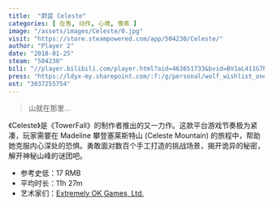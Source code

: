 ```yaml
---
title:  "蔚蓝 Celeste"
categories: [ 在售, 动作, 心境, 像素 ]
image: "/assets/images/Celeste/0.jpg"
visit: "https://store.steampowered.com/app/504230/Celeste/"
author: "Player 2"
date: "2018-01-25"
steam: "504230"
bili: "//player.bilibili.com/player.html?aid=463651733&bvid=BV1aL411G7NF&cid=428349556&page=2"
press: "https://ldyx-my.sharepoint.com/:f:/g/personal/wolf_wishlist_one/EtidXNYl-yBNsIBZDRvhsKwB-aO1FGfeSE2uKV_AQXRL7w?e=MOQTfe"
ost: "3037255754"
---
```


> 山就在那里…

《Celeste》是《TowerFall》的制作者推出的又一力作。这款平台游戏节奏极为紧凑，玩家需要在 Madeline 攀登塞莱斯特山 (Celeste Mountain) 的旅程中，帮助她克服内心深处的恐惧。勇敢面对数百个手工打造的挑战场景，揭开诡异的秘密，解开神秘山峰的谜团吧。

- 参考史低：17 RMB
- 平均时长：11h 27m
- 艺术家们：[Extremely OK Games, Ltd.](https://exok.com/index.html)